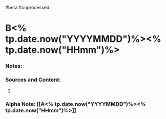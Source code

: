 ---
---

#beta #unprocessed
# B<% tp.date.now("YYYYMMDD")%><% tp.date.now("HHmm")%>
### Notes:

### Sources and Content:
1. 
### Alpha Note: [[A<% tp.date.now("YYYYMMDD")%><% tp.date.now("HHmm")%>]]

